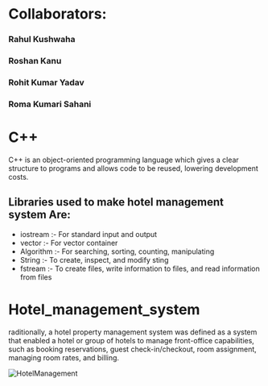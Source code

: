 # Collaborators:
### Rahul Kushwaha
### Roshan Kanu
### Rohit Kumar Yadav
### Roma Kumari Sahani


# C++
C++ is an object-oriented programming language which gives a clear structure to programs and allows code to be reused, lowering development costs.

## Libraries used to make hotel management system Are:
* iostream :- For standard input and output
* vector :- For vector container 
* Algorithm :- For searching, sorting, counting, manipulating
* String :- To create, inspect, and modify sting
* fstream :- To create files, write information to files, and read information from files


# Hotel_management_system
raditionally, a hotel property management system was defined as a system that enabled a hotel or group of hotels to manage front-office capabilities, such as booking reservations, guest check-in/checkout, room assignment, managing room rates, and billing.

![HotelManagement](https://github.com/user-attachments/assets/8254ff6b-6fbe-4b89-ba35-f7acda8b3ab2)
